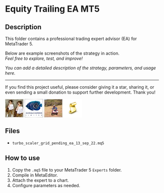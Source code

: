 # Equity Trailing EA MT5

## Description
This folder contains a professional trading expert advisor (EA) for MetaTrader 5.

Below are example screenshots of the strategy in action.  
*Feel free to explore, test, and improve!*

*You can add a detailed description of the strategy, parameters, and usage here.*

---

If you find this project useful, please consider giving it a star, sharing it, or even sending a small donation to support further development. Thank you!

![Screenshot](59B3E35C-9732.jpg)
![Screenshot](5CB0FE21-E283.jpg)
![Screenshot](615E3734-3ECD.jpg)
![Screenshot](script.png)

## Files
- `turbo_scaler_grid_pending_ea_13_sep_22.mq5`

## How to use
1. Copy the `.mq5` file to your MetaTrader 5 `Experts` folder.
2. Compile in MetaEditor.
3. Attach the expert to a chart.
4. Configure parameters as needed.
